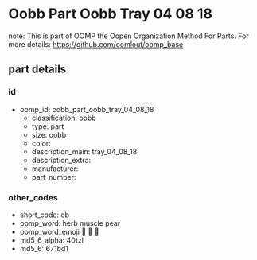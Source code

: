 # Oobb Part Oobb Tray 04 08 18  

note: This is part of OOMP the Oopen Organization Method For Parts. For more details: https://github.com/oomlout/oomp_base

##  part details





### id
* oomp_id: oobb_part_oobb_tray_04_08_18
  * classification: oobb
  * type: part
  * size: oobb
  * color: 
  * description_main: tray_04_08_18
  * description_extra: 
  * manufacturer: 
  * part_number: 

### other_codes
* short_code: ob
* oomp_word: herb muscle pear
* oomp_word_emoji :herb: :muscle: :pear:
* md5_6_alpha: 40tzl
* md5_6: 671bd1